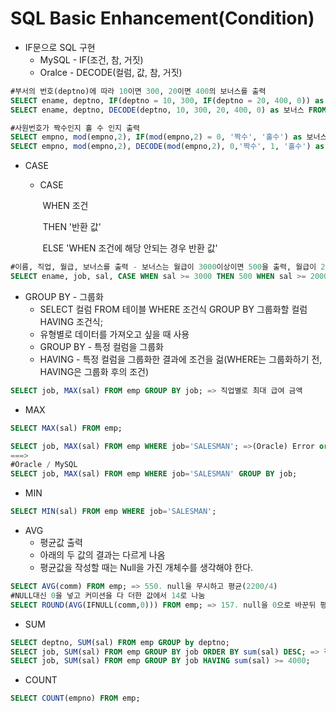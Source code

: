 # SQL Basic Enhancement(Condition)

- IF문으로 SQL 구현
  - MySQL - IF(조건, 참, 거짓)
  - Oralce - DECODE(컬럼, 값, 참, 거짓)

```sql
#부서의 번호(deptno)에 따라 10이면 300, 20이면 400의 보너스를 출력
SELECT ename, deptno, IF(deptno = 10, 300, IF(deptno = 20, 400, 0)) as 보너스 FROM emp; => MySQL
SELECT ename, deptno, DECODE(deptno, 10, 300, 20, 400, 0) as 보너스 FROM emp; => Oracle

#사원번호가 짝수인지 홀 수 인지 출력
SELECT empno, mod(empno,2), IF(mod(empno,2) = 0, '짝수', '홀수') as 보너스 FROM emp; => MySQL
SELECT empno, mod(empno,2), DECODE(mod(empno,2), 0,'짝수', 1, '홀수') as 보너스 FROM emp; => Oracle
```

- CASE

  - CASE 

    ​	WHEN 조건

    ​	THEN '반환 값'

    ​	ELSE 'WHEN 조건에 해당 안되는 경우 반환 값'

```sql
#이름, 직업, 월급, 보너스를 출력 - 보너스는 월급이 3000이상이면 500을 출력, 월급이 2000-3000이면 300 출력, 1000-2000이면 200 출력, 나머지는 0 출력
SELECT ename, job, sal, CASE WHEN sal >= 3000 THEN 500 WHEN sal >= 2000 THEN 300 WHEN sal >= 1000 THEN 200 ELSE 0 END as 보너스 FROM emp WHERE job In('SALESMAN', 'ANALYST');
```

- GROUP BY - 그룹화
  - SELECT 컬럼 FROM 테이블 WHERE 조건식 GROUP BY 그룹화할 컬럼 HAVING 조건식;
  - 유형별로 데이터를 가져오고 싶을 때 사용
  - GROUP BY - 특정 컬럼을 그룹화
  - HAVING - 특정 컬럼을 그룹화한 결과에 조건을 걺(WHERE는 그룹화하기 전, HAVING은 그룹화 후의 조건)

```sql
SELECT job, MAX(sal) FROM emp GROUP BY job; => 직업별로 최대 급여 금액
```

- MAX

```SQL
SELECT MAX(sal) FROM emp;

SELECT job, MAX(sal) FROM emp WHERE job='SALESMAN'; =>(Oracle) Error or Null : Max(sal)은 단일값이 나오는데 job은 리스트를 다 출력하려고 하니까 에러 / (MySQL) : 값이 잘 나옴
===>
#Oracle / MySQL
SELECT job, MAX(sal) FROM emp WHERE job='SALESMAN' GROUP BY job;
```

- MIN

```SQL
SELECT MIN(sal) FROM emp WHERE job='SALESMAN';
```

- AVG
  - 평균값 출력
  - 아래의 두 값의 결과는 다르게 나옴
  - 평균값을 작성할 때는 Null을 가진 개체수를 생각해야 한다.

```SQL
SELECT AVG(comm) FROM emp; => 550. null을 무시하고 평균(2200/4)
#NULL대신 0을 넣고 커미션을 다 더한 값에서 14로 나눔
SELECT ROUND(AVG(IFNULL(comm,0))) FROM emp; => 157. null을 0으로 바꾼뒤 평균
```

- SUM

```SQL
SELECT deptno, SUM(sal) FROM emp GROUP by deptno;
SELECT job, SUM(sal) FROM emp GROUP BY job ORDER BY sum(sal) DESC; => 직업과 직업별로 토탈 ㅜ얼급을 출력하는데 직업별 토탈 월급이 높은 것 부터 출력
SELECT job, SUM(sal) FROM emp GROUP BY job HAVING sum(sal) >= 4000;
```

- COUNT

```SQL
SELECT COUNT(empno) FROM emp;
```

